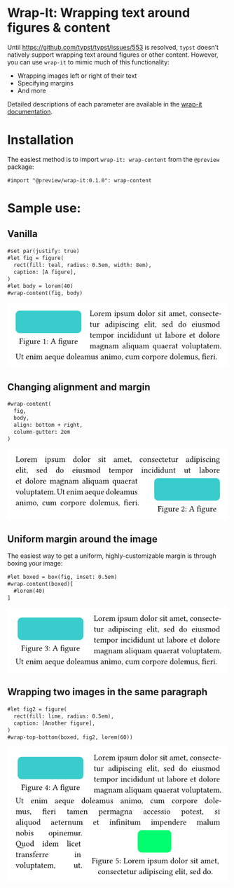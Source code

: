 # Wrap-It: Wrapping text around figures & content

Until <u><https://github.com/typst/typst/issues/553></u> is resolved,
`typst` doesn’t natively support wrapping text around figures or other
content. However, you can use `wrap-it` to mimic much of this
functionality:

- Wrapping images left or right of their text
- Specifying margins
- And more

Detailed descriptions of each parameter are available in the <u>[wrap-it
documentation](https://github.com/ntjess/wrap-it/blob/main/docs/manual.pdf)</u>.

# Installation

The easiest method is to import `wrap-it: wrap-content` from the
`@preview` package:

``` typ
#import "@preview/wrap-it:0.1.0": wrap-content
```

# Sample use:

## Vanilla

``` typst
#set par(justify: true)
#let fig = figure(
  rect(fill: teal, radius: 0.5em, width: 8em),
  caption: [A figure],
)
#let body = lorem(40)
#wrap-content(fig, body)
```
![Example 1](https://www.github.com/ntjess/wrap-it/raw/v0.1.0/assets/example-1.png)

## Changing alignment and margin

``` typst
#wrap-content(
  fig,
  body,
  align: bottom + right,
  column-gutter: 2em
)
```
![Example 2](https://www.github.com/ntjess/wrap-it/raw/v0.1.0/assets/example-2.png)

## Uniform margin around the image

The easiest way to get a uniform, highly-customizable margin is through
boxing your image:

``` typst
#let boxed = box(fig, inset: 0.5em)
#wrap-content(boxed)[
  #lorem(40)
]
```
![Example 3](https://www.github.com/ntjess/wrap-it/raw/v0.1.0/assets/example-3.png)

## Wrapping two images in the same paragraph

``` typst
#let fig2 = figure(
  rect(fill: lime, radius: 0.5em),
  caption: [Another figure],
)
#wrap-top-bottom(boxed, fig2, lorem(60))
```
![Example 4](https://www.github.com/ntjess/wrap-it/raw/v0.1.0/assets/example-4.png)